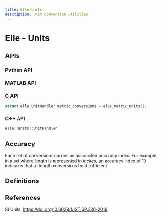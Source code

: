 ```yaml
---
title: Elle-Units
desctiption: Unit conversion utilities
...
```


# Elle - Units

## APIs

### Python API


### MATLAB API


### C API

```c
struct elle_UnitHandler metric_conversions = elle_metric_units();
```


### C++ API

```c++
elle::units::UnitHandler
```

## Accuracy

Each set of conversions carries an associated accuracy index. For example, in a set where length is represented in *inches*, an accuracy index of 10 indicates that all length conversions hold sufficient 


## Definitions



## References

SI Units: https://doi.org/10.6028/NIST.SP.330-2019

